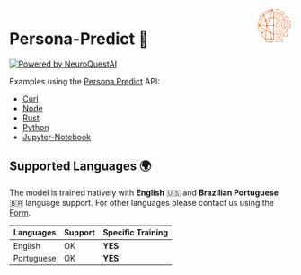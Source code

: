 <img src="https://raw.githubusercontent.com/NeuroQuestAi/neuroquestai.github.io/main/brand/products/persona-predict/persona-predict-orange-128.png" align="right" width="65" height="65"/>

# Persona-Predict 🌊

[![Powered by NeuroQuestAI](https://img.shields.io/badge/powered%20by-NeuroQuestAI-orange.svg?style=flat&colorA=E1523D&colorB=007D8A)](
https://neuroquest.ai)

Examples using the [Persona Predict](https://docs.neuroquest.ai/persona-predict/) API:

  - [Curl](curl)
  - [Node](node)
  - [Rust](rust)
  - [Python](python)
  - [Jupyter-Notebook](notebooks)

## Supported Languages 🌍

The model is trained natively with **English** 🇺🇸 and **Brazilian Portuguese** 🇧🇷 language support. For other languages ​​please contact us using the [Form](https://neuroquest.ai/form/).

| Languages        | Support | Specific Training |
|------------------|---------| ------------------|
| English          | OK      | **YES**           |
| Portuguese       | OK      | **YES**           |
